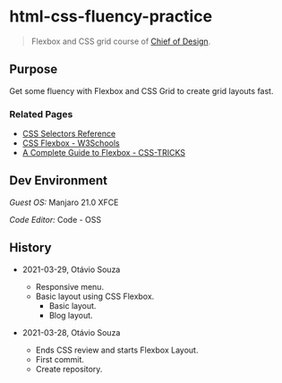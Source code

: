 # html-css-fluency-practice

> Flexbox and CSS grid course of [Chief of Design](https://www.chiefofdesign.com.br/).

## Purpose

Get some fluency with Flexbox and CSS Grid to create grid layouts fast.

### Related Pages
- [CSS Selectors Reference](https://www.w3schools.com/cssref/css_selectors.asp)
- [CSS Flexbox - W3Schools](https://www.w3schools.com/css/css3_flexbox.asp)
- [A Complete Guide to Flexbox - CSS-TRICKS](https://css-tricks.com/snippets/css/a-guide-to-flexbox/)

## Dev Environment

_Guest OS:_ Manjaro 21.0 XFCE

_Code Editor:_ Code - OSS

## History

- 2021-03-29, Otávio Souza
  - Responsive menu.
  - Basic layout using CSS Flexbox.
    - Basic layout.
    - Blog layout.

- 2021-03-28, Otávio Souza
  - Ends CSS review and starts Flexbox Layout.
  - First commit.
  - Create repository.